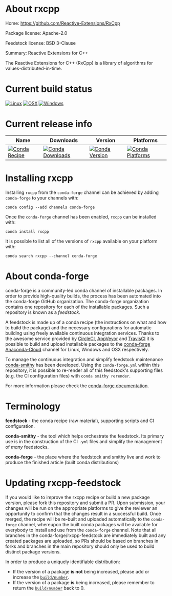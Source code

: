 About rxcpp
===========

Home: https://github.com/Reactive-Extensions/RxCpp

Package license: Apache-2.0

Feedstock license: BSD 3-Clause

Summary: Reactive Extensions for C++

The Reactive Extensions for C++ (RxCpp) is a library of algorithms for
values-distributed-in-time.


Current build status
====================

[![Linux](https://img.shields.io/circleci/project/github/conda-forge/rxcpp-feedstock/master.svg?label=Linux)](https://circleci.com/gh/conda-forge/rxcpp-feedstock)
[![OSX](https://img.shields.io/travis/conda-forge/rxcpp-feedstock/master.svg?label=macOS)](https://travis-ci.org/conda-forge/rxcpp-feedstock)
[![Windows](https://img.shields.io/appveyor/ci/conda-forge/rxcpp-feedstock/master.svg?label=Windows)](https://ci.appveyor.com/project/conda-forge/rxcpp-feedstock/branch/master)

Current release info
====================

| Name | Downloads | Version | Platforms |
| --- | --- | --- | --- |
| [![Conda Recipe](https://img.shields.io/badge/recipe-rxcpp-green.svg)](https://anaconda.org/conda-forge/rxcpp) | [![Conda Downloads](https://img.shields.io/conda/dn/conda-forge/rxcpp.svg)](https://anaconda.org/conda-forge/rxcpp) | [![Conda Version](https://img.shields.io/conda/vn/conda-forge/rxcpp.svg)](https://anaconda.org/conda-forge/rxcpp) | [![Conda Platforms](https://img.shields.io/conda/pn/conda-forge/rxcpp.svg)](https://anaconda.org/conda-forge/rxcpp) |

Installing rxcpp
================

Installing `rxcpp` from the `conda-forge` channel can be achieved by adding `conda-forge` to your channels with:

```
conda config --add channels conda-forge
```

Once the `conda-forge` channel has been enabled, `rxcpp` can be installed with:

```
conda install rxcpp
```

It is possible to list all of the versions of `rxcpp` available on your platform with:

```
conda search rxcpp --channel conda-forge
```


About conda-forge
=================

conda-forge is a community-led conda channel of installable packages.
In order to provide high-quality builds, the process has been automated into the
conda-forge GitHub organization. The conda-forge organization contains one repository
for each of the installable packages. Such a repository is known as a *feedstock*.

A feedstock is made up of a conda recipe (the instructions on what and how to build
the package) and the necessary configurations for automatic building using freely
available continuous integration services. Thanks to the awesome service provided by
[CircleCI](https://circleci.com/), [AppVeyor](http://www.appveyor.com/)
and [TravisCI](https://travis-ci.org/) it is possible to build and upload installable
packages to the [conda-forge](https://anaconda.org/conda-forge)
[Anaconda-Cloud](http://docs.anaconda.org/) channel for Linux, Windows and OSX respectively.

To manage the continuous integration and simplify feedstock maintenance
[conda-smithy](http://github.com/conda-forge/conda-smithy) has been developed.
Using the ``conda-forge.yml`` within this repository, it is possible to re-render all of
this feedstock's supporting files (e.g. the CI configuration files) with ``conda smithy rerender``.

For more information please check the [conda-forge documentation](https://conda-forge.org/docs/).

Terminology
===========

**feedstock** - the conda recipe (raw material), supporting scripts and CI configuration.

**conda-smithy** - the tool which helps orchestrate the feedstock.
                   Its primary use is in the construction of the CI ``.yml`` files
                   and simplify the management of *many* feedstocks.

**conda-forge** - the place where the feedstock and smithy live and work to
                  produce the finished article (built conda distributions)


Updating rxcpp-feedstock
========================

If you would like to improve the rxcpp recipe or build a new
package version, please fork this repository and submit a PR. Upon submission,
your changes will be run on the appropriate platforms to give the reviewer an
opportunity to confirm that the changes result in a successful build. Once
merged, the recipe will be re-built and uploaded automatically to the
`conda-forge` channel, whereupon the built conda packages will be available for
everybody to install and use from the `conda-forge` channel.
Note that all branches in the conda-forge/rxcpp-feedstock are
immediately built and any created packages are uploaded, so PRs should be based
on branches in forks and branches in the main repository should only be used to
build distinct package versions.

In order to produce a uniquely identifiable distribution:
 * If the version of a package **is not** being increased, please add or increase
   the [``build/number``](http://conda.pydata.org/docs/building/meta-yaml.html#build-number-and-string).
 * If the version of a package **is** being increased, please remember to return
   the [``build/number``](http://conda.pydata.org/docs/building/meta-yaml.html#build-number-and-string)
   back to 0.